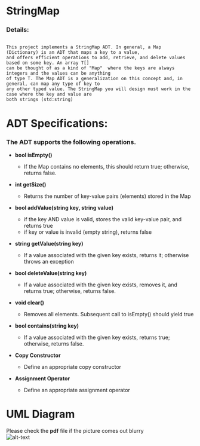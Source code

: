 # StringMap

### Details:
~~~

This project implements a StringMap ADT. In general, a Map (Dictionary) is an ADT that maps a key to a value,
and offers efficient operations to add, retrieve, and delete values based on some key. An array T[] 
can be thought of as a kind of "Map"  where the keys are always integers and the values can be anything 
of type T. The Map ADT is a generalization on this concept and, in general, can map any type of key to 
any other typed value. The StringMap you will design must work in the case where the key and value are 
both strings (std:string)

~~~

# ADT Specifications:
### The ADT supports the following operations.



* **bool isEmpty()**     
  * If the Map contains no elements, this should return true; otherwise, returns false.


* **int getSize()**  
  * Returns the number of key-value pairs (elements) stored in the Map


* **bool addValue(string key, string value)**  
  * if the key AND value is valid, stores the valid key-value pair, and returns true
  * if key or value is invalid (empty string), returns false


* **string getValue(string key)**  
  * If a value associated with the given key exists, returns it; otherwise throws an exception


* **bool deleteValue(string key)**  
  * If a value associated with the given key exists, removes it, and returns true; otherwise, returns false.

* **void clear()**     
  * Removes all elements. Subsequent call to isEmpty() should yield true


* **bool contains(string key)**  
  * If a value associated with the given key exists, returns true; otherwise, returns false.


* **Copy Constructor**  
  * Define an appropriate copy constructor


* **Assignment Operator**  
  * Define an appropriate assignment operator  


# UML Diagram  
Please check the **pdf** file if the picture comes out blurry  
![alt-text](https://github.com/mirahmed39/StringMap/blob/master/StringMap_UML.png "StringMap_UML_Diagram")